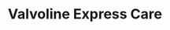 ---
title: "Valvoline Express Care"
url: /north-mankato/valvoline-express-care/
shop: Autowerkstatt
---
